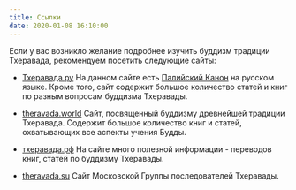 ```yaml
---
title: Ссылки
date: 2020-01-08 16:10:00
---
```


Если у вас возникло желание подробнее изучить буддизм традиции Тхеравада, рекомендуем посетить следующие сайты:

- [Тхеравада ру](http://www.theravada.ru/)
 На данном сайте есть  [Палийский Канон](http://www.theravada.ru/Teaching/canon.htm) на русском языке. Кроме того, сайт содержит большое количество статей и книг по разным вопросам буддизма Тхеравады. 

- [theravada.world](https://theravada.world)
Сайт, посвященный буддизму древнейшей традиции Тхеравада. Содержит большое количество книг и статей, охватывающих все аспекты учения Будды.

- [тхеравада.рф](http://тхеравада.рф)
На сайте много полезной информации - переводов книг, статей по буддизму Тхеравады.

- [theravada.su](http://theravada.su) 
Сайт Московской Группы последователей Тхеравады.
